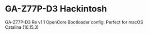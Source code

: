 # GA-Z77P-D3 Hackintosh
GA-Z77P-D3 Re v1.1 OpenCore Bootloader config. Perfect for macOS Catalina (10.15.3)
